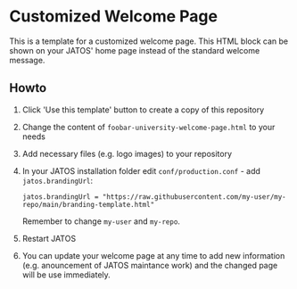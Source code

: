 # Customized Welcome Page

This is a template for a customized welcome page. This HTML block can be shown on your JATOS' home page instead of the standard welcome message.

## Howto
1. Click 'Use this template' button to create a copy of this repository
1. Change the content of `foobar-university-welcome-page.html` to your needs
1. Add necessary files (e.g. logo images) to your repository
1. In your JATOS installation folder edit `conf/production.conf` - add `jatos.brandingUrl`:

   ```
   jatos.brandingUrl = "https://raw.githubusercontent.com/my-user/my-repo/main/branding-template.html"
   ```
   
   Remember to change `my-user` and `my-repo`.

1. Restart JATOS
1. You can update your welcome page at any time to add new information (e.g. anouncement of JATOS maintance work) and the changed page will be use immediately. 
